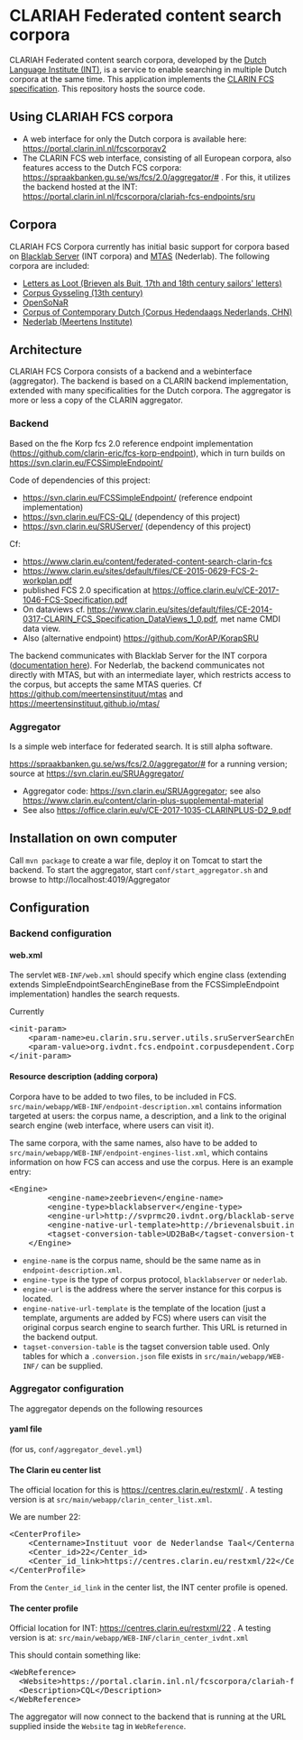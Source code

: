 # CLARIAH Federated content search corpora
CLARIAH Federated content search corpora, developed by the [Dutch Language Institute (INT)](https://github.com/INL), is a service to enable searching in multiple Dutch corpora at the same time. This application implements the [CLARIN FCS specification](https://office.clarin.eu/v/CE-2017-1046-FCS-Specification.pdf). This repository hosts the source code.


## Using CLARIAH FCS corpora
* A web interface for only the Dutch corpora is available here: https://portal.clarin.inl.nl/fcscorporav2
* The CLARIN FCS web interface, consisting of all European corpora, also features access to the Dutch FCS corpora:  https://spraakbanken.gu.se/ws/fcs/2.0/aggregator/# . For this, it utilizes the backend hosted at the INT: https://portal.clarin.inl.nl/fcscorpora/clariah-fcs-endpoints/sru


## Corpora
CLARIAH FCS Corpora currently has initial basic support for corpora based on [Blacklab Server](https://inl.github.io/blacklab) (INT corpora) and [MTAS](https://meertensinstituut.github.io/mtas/) (Nederlab). The following corpora are included:
 * [Letters as Loot (Brieven als Buit, 17th and 18th century sailors' letters)](http://brievenalsbuit.inl.nl/zeebrieven/page/search)
 * [Corpus Gysseling (13th century)](http://gysseling.corpus.taalbanknederlands.inl.nl/gysseling/page/search)
 * [OpenSoNaR](https://portal.clarin.inl.nl/opensonar_frontend/opensonar/search)
 * [Corpus of Contemporary Dutch (Corpus Hedendaags Nederlands, CHN)](http://corpushedendaagsnederlands.inl.nl/)
 * [Nederlab (Meertens Institute)](https://www.nederlab.nl/onderzoeksportaal/?action=verkennen)


## Architecture
CLARIAH FCS Corpora consists of a backend and a webinterface (aggregator). The backend is based on a CLARIN backend implementation, extended with many specificalities for the Dutch corpora. The aggregator is more or less a copy of the CLARIN aggregator.

### Backend
Based on the fhe Korp fcs 2.0 reference endpoint implementation (https://github.com/clarin-eric/fcs-korp-endpoint), which in turn builds on https://svn.clarin.eu/FCSSimpleEndpoint/

Code of dependencies of this project:
* https://svn.clarin.eu/FCSSimpleEndpoint/ (reference endpoint implementation)  
* https://svn.clarin.eu/FCS-QL/ (dependency of this project)
* https://svn.clarin.eu/SRUServer/ (dependency of this project)


Cf:
* https://www.clarin.eu/content/federated-content-search-clarin-fcs
* https://www.clarin.eu/sites/default/files/CE-2015-0629-FCS-2-workplan.pdf
* published FCS 2.0 specification at https://office.clarin.eu/v/CE-2017-1046-FCS-Specification.pdf
* On dataviews cf. https://www.clarin.eu/sites/default/files/CE-2014-0317-CLARIN_FCS_Specification_DataViews_1_0.pdf, met name CMDI data view. 
* Also (alternative endpoint) https://github.com/KorAP/KorapSRU 


The backend communicates with Blacklab Server for the INT corpora ([documentation here](http://inl.github.io/BlackLab/blacklab-server-overview.html)). For Nederlab, the backend communicates not directly with MTAS, but with an intermediate layer, which restricts access to the corpus, but accepts the same MTAS queries. Cf https://github.com/meertensinstituut/mtas and https://meertensinstituut.github.io/mtas/

### Aggregator

Is a simple web interface for federated search. It is still alpha software.

https://spraakbanken.gu.se/ws/fcs/2.0/aggregator/# for a running version; source at https://svn.clarin.eu/SRUAggregator/

* Aggregator code: https://svn.clarin.eu/SRUAggregator; see also https://www.clarin.eu/content/clarin-plus-supplemental-material
* See also https://office.clarin.eu/v/CE-2017-1035-CLARINPLUS-D2_9.pdf
 
## Installation on own computer

Call `mvn package` to create a war file, deploy it on Tomcat to start the backend. To start the aggregator, start `conf/start_aggregator.sh` and browse to http://localhost:4019/Aggregator


## Configuration

### Backend configuration

#### web.xml

The servlet `WEB-INF/web.xml` should specify which engine class (extending extends SimpleEndpointSearchEngineBase from the FCSSimpleEndpoint implementation) handles the search requests.

Currently

<pre>
&lt;init-param>
	&lt;param-name>eu.clarin.sru.server.utils.sruServerSearchEngineClass&lt;/param-name>
	&lt;param-value>org.ivdnt.fcs.endpoint.corpusdependent.CorpusDependentEngine&lt;/param-value>
&lt;/init-param>
</pre>

#### Resource description (adding corpora)

Corpora have to be added to two files, to be included in FCS. `src/main/webapp/WEB-INF/endpoint-description.xml` contains information targeted at users: the corpus name, a description, and a link to the original search engine (web interface, where users can visit it).

The same corpora, with the same names, also have to be added to `src/main/webapp/WEB-INF/endpoint-engines-list.xml`, which contains information on how FCS can access and use the corpus. Here is an example entry:

<pre>
&lt;Engine>
		&lt;engine-name>zeebrieven&lt;/engine-name>
		&lt;engine-type>blacklabserver&lt;/engine-type>
		&lt;engine-url>http://svprmc20.ivdnt.org/blacklab-server/&lt;/engine-url>
		&lt;engine-native-url-template>http://brievenalsbuit.inl.nl/zeebrieven/page/search&lt;/engine-native-url-template>
		&lt;tagset-conversion-table>UD2BaB&lt;/tagset-conversion-table>
	&lt;/Engine>
</pre>

 * `engine-name` is the corpus name, should be the same name as in `endpoint-description.xml`.
 * `engine-type` is the type of corpus protocol, `blacklabserver` or `nederlab`.
 * `engine-url` is the address where the server instance for this corpus is located.
 * `engine-native-url-template` is the template of the location (just a template, arguments are added by FCS) where users can visit the original corpus search engine to search further. This URL is returned in the backend output.
 * `tagset-conversion-table` is the tagset conversion table used. Only tables for which a `.conversion.json` file exists in `src/main/webapp/WEB-INF/` can be supplied.
### Aggregator configuration
The aggregator depends on the following resources

#### yaml file 

(for us, `conf/aggregator_devel.yml`)

#### The Clarin eu center list 

The official location for this is https://centres.clarin.eu/restxml/ .
A testing version is at `src/main/webapp/clarin_center_list.xml`.

We are number 22:
<pre>
&lt;CenterProfile>
	&lt;Centername>Instituut voor de Nederlandse Taal&lt;/Centername>
	&lt;Center_id>22&lt;/Center_id>
	&lt;Center_id_link>https://centres.clarin.eu/restxml/22&lt;/Center_id_link>
&lt;/CenterProfile>
</pre>
From the `Center_id_link` in the center list, the INT center profile is opened.

#### The center profile 

Official location for INT:  https://centres.clarin.eu/restxml/22 .
A testing version is at: `src/main/webapp/WEB-INF/clarin_center_ivdnt.xml`

This should contain something like:

<pre>
&lt;WebReference>
  &lt;Website>https://portal.clarin.inl.nl/fcscorpora/clariah-fcs-endpoints/sru&lt;/Website>
  &lt;Description>CQL&lt;/Description>
&lt;/WebReference>
</pre>

The aggregator will now connect to the backend that is running at the URL supplied inside the `Website` tag in `WebReference`.
